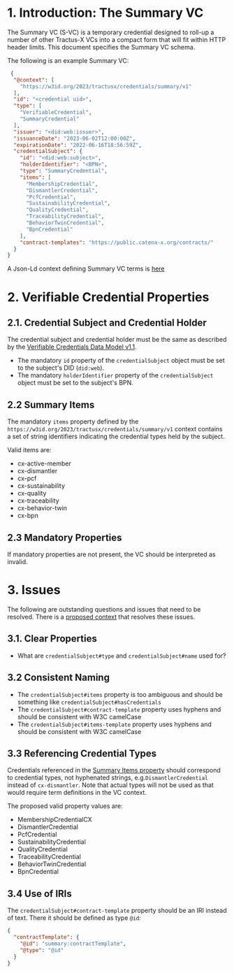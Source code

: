 # 1. Introduction: The Summary VC

The Summary VC (S-VC) is a temporary credential designed to roll-up a number of other Tractus-X VCs into a compact form
that will fit within HTTP header limits. This document specifies the Summary VC schema.

The following is an example Summary VC:

```json
 {
  "@context": [
    "https://w3id.org/2023/tractusx/credentials/summary/v1"
  ],
  "id": "<credential uid>",
  "type": [
    "VerifiableCredential",
    "SummaryCredential"
  ],
  "issuer": "<did:web:issuer>",
  "issuanceDate": "2023-06-02T12:00:00Z",
  "expirationDate": "2022-06-16T18:56:59Z",
  "credentialSubject": {
    "id": "<did:web:subject>",
    "holderIdentifier": "<BPN>",
    "type": "SummaryCredential",
    "items": [
      "MembershipCredential",
      "DismantlerCredential",
      "PcfCredential",
      "SustainabilityCredential",
      "QualityCredential",
      "TraceabilityCredential",
      "BehaviorTwinCredential",
      "BpnCredential"
    ],
    "contract-templates": "https://public.catena-x.org/contracts/"
  }
}
```

A Json-Ld context defining Summary VC terms is [here](./summary.vc.context.v1.json)

# 2. Verifiable Credential Properties

## 2.1. Credential Subject and Credential Holder

The credential subject and credential holder must be the same as described by
the [Verifiable Credentials Data Model v1.1](https://www.w3.org/TR/vc-data-model/#subject-is-the-holder).

- The mandatory `id` property of the `credentialSubject` object must be set to the subject's DID (`did:web`).
- The mandatory `holderIdentifier` property of the `credentialSubject` object must be set to the subject's BPN.

## 2.2 Summary Items

The mandatory `items` property defined by the `https://w3id.org/2023/tractusx/credentials/summary/v1` context contains a
set of string identifiers indicating the credential types held by the subject.

Valid items are:

- cx-active-member
- cx-dismantler
- cx-pcf
- cx-sustainability
- cx-quality
- cx-traceability
- cx-behavior-twin
- cx-bpn

## 2.3 Mandatory Properties

If mandatory properties are not present, the VC should be interpreted as invalid.

# 3. Issues

The following are outstanding questions and issues that need to be resolved. There is
a [proposed context](./summary.vc.context.modified.v1.json) that resolves these issues.

## 3.1. Clear Properties

- What are `credentialSubject#type` and `credentialSubject#name` used for?

## 3.2 Consistent Naming

- The `credentialSubject#items` property is too ambiguous and should be something
  like `credentialSubject#hasCredentials`
- The `credentialSubject#contract-template` property uses hyphens and should be consistent with W3C camelCase
- The `credentialSubject#items-template` property uses hyphens and should be consistent with W3C camelCase

## 3.3 Referencing Credential Types

Credentials referenced in the [Summary Items property](#22-summary-items) should correspond to credential types, not
hyphenated strings, e.g.`DismantlerCredential` instead of `cx-dismantler`. Note that actual types will not be used as
that would require term definitions in the VC context.

The proposed valid property values are:

- MembershipCredentialCX
- DismantlerCredential
- PcfCredential
- SustainabilityCredential
- QualityCredential
- TraceabilityCredential
- BehaviorTwinCredential
- BpnCredential

## 3.4 Use of IRIs

The `credentialSubject#contract-template` property should be an IRI instead of text. There it should be defined as
type `@id`:

```json
{
  "contractTemplate": {
    "@id": "summary:contractTemplate",
    "@type": "@id"
  }
}
```

